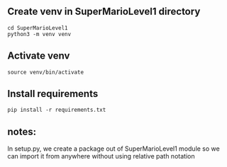 ## Create venv in SuperMarioLevel1 directory
```shell
cd SuperMarioLevel1
python3 -m venv venv
```
## Activate venv
```shell
source venv/bin/activate
```
## Install requirements
```shell
pip install -r requirements.txt
```

## notes:
In setup.py, we create a package out of SuperMarioLevel1 module so we can import it from anywhere without using relative path notation

